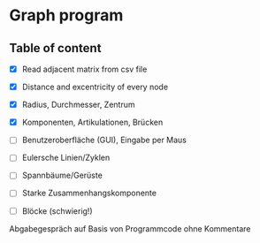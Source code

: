 # Graph program

## Table of content
- [x] Read adjacent matrix from csv file
- [x] Distance and excentricity of every node
- [x] Radius, Durchmesser, Zentrum
- [x] Komponenten, Artikulationen, Brücken
- [ ] Benutzeroberfläche (GUI), Eingabe per Maus
- [ ] Eulersche Linien/Zyklen
- [ ] Spannbäume/Gerüste
- [ ] Starke Zusammenhangskomponente
- [ ] Blöcke (schwierig!)


Abgabegespräch auf Basis von Programmcode ohne Kommentare